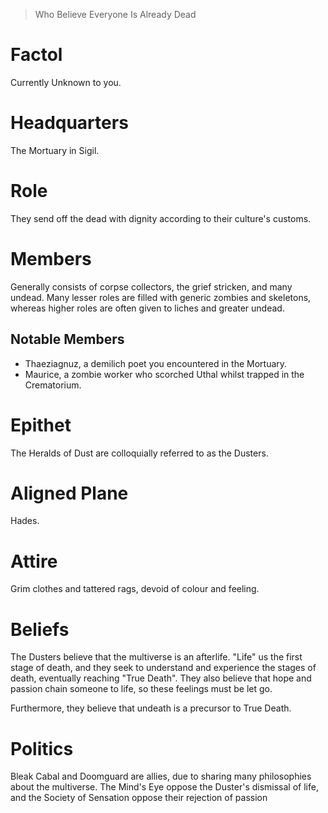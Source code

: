 > Who Believe Everyone Is Already Dead

# Factol
Currently Unknown to you.
# Headquarters
The Mortuary in Sigil.
# Role
They send off the dead with dignity according to their culture's customs.
# Members
Generally consists of corpse collectors, the grief stricken, and many undead. Many lesser roles are filled with generic zombies and skeletons, whereas higher roles are often given to liches and greater undead.
## Notable Members
- Thaeziagnuz, a demilich poet you encountered in the Mortuary.
- Maurice, a zombie worker who scorched Uthal whilst trapped in the Crematorium.
# Epithet
The Heralds of Dust are colloquially referred to as the Dusters.
# Aligned Plane
Hades.
# Attire
Grim clothes and tattered rags, devoid of colour and feeling.
# Beliefs
The Dusters believe that the multiverse is an afterlife. "Life" us the first stage of death, and they seek to understand and experience the stages of death, eventually reaching "True Death". They also believe that hope and passion chain someone to life, so these feelings must be let go.

Furthermore, they believe that undeath is a precursor to True Death.
# Politics
Bleak Cabal and Doomguard are allies, due to sharing many philosophies about the multiverse.
The Mind's Eye oppose the Duster's dismissal of life, and the Society of Sensation oppose their rejection of passion